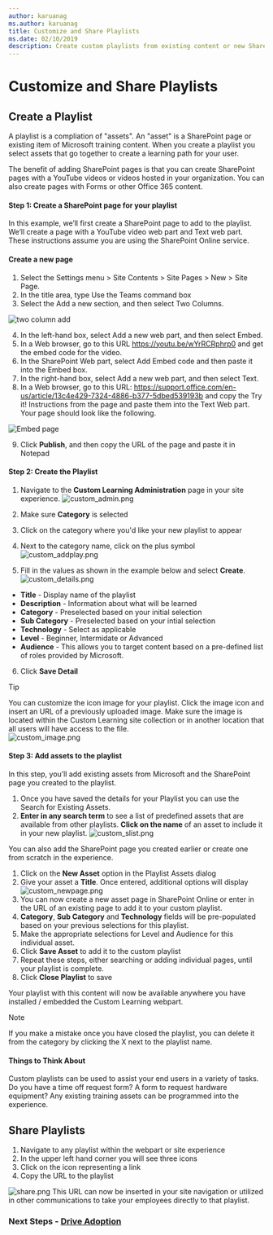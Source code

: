 ```yaml
---
author: karuanag
ms.author: karuanag
title: Customize and Share Playlists
ms.date: 02/10/2019
description: Create custom playlists from existing content or new SharePoint pages
---
```


# Customize and Share Playlists

## Create a Playlist

A playlist is a compliation of "assets". An "asset" is a SharePoint page or existing item of Microsoft training content. When you create a playlist you select assets that go together to create a learning path for your user.  

The benefit of adding SharePoint pages is that you can create SharePoint pages with a YouTube videos or videos hosted in your organization. You can also create pages with Forms or other Office 365 content.  

#### Step 1: Create a SharePoint page for your playlist
In this example, we’ll first create a SharePoint page to add to the playlist. We’ll create a page with a YouTube video web part and Text web part.  These instructions assume you are using the SharePoint Online service. 

#### Create a new page
1.	Select the Settings menu > Site Contents > Site Pages > New > Site Page.
2.	In the title area, type Use the Teams command box
3.	Select the Add a new section, and then select Two Columns.

![two column add](media/clo365addtwocolumn.png)

4.	In the left-hand box, select Add a new web part, and then select Embed. 
5.	In a Web browser, go to this URL https://youtu.be/wYrRCRphrp0 and get the embed code for the video. 
6.	In the SharePoint Web part, select Add Embed code and then paste it into the Embed box. 
7.	In the right-hand box, select Add a new web part, and then select Text. 
8.	In a Web browser, go to this URL: https://support.office.com/en-us/article/13c4e429-7324-4886-b377-5dbed539193b and copy the Try it! Instructions from the page and paste them into the Text Web part. Your page should look like the following. 

![Embed page](media/clo365teamscommandbox.png)

9.	Click **Publish**, and then copy the URL of the page and paste it in Notepad

#### Step 2: Create the Playlist

1. Navigate to the **Custom Learning Administration** page in your site experience.
![custom_admin.png](media/custom_admin.png)
1. Make sure **Category** is selected 
1. Click on the category where you'd like your new playlist to appear
1. Next to the category name, click on the plus symbol
![custom_addplay.png](media/custom_addplay.png)

1. Fill in the values as shown in the example below and select **Create**. 
![custom_details.png](media/custom_details.png)
- **Title** - Display name of the playlist
- **Description** - Information about what will be learned
- **Category** - Preselected based on your initial selection
- **Sub Category** - Preselected based on your intial selection
- **Technology** - Select as applicable
- **Level** - Beginner, Intermidate or Advanced
- **Audience** - This allows you to target content based on a pre-defined list of roles provided by Microsoft.

6. Click **Save Detail**

> [!TIP]
> You can customize the icon image for your playlist.  Click the image icon and insert an URL of a previously uploaded image.  Make sure the image is located within the Custom Learning site collection or in another location that all users will have access to the file.  
![custom_image.png](media/custom_image.png)

#### Step 3: Add assets to the playlist
In this step, you’ll add existing assets from Microsoft and the SharePoint page you created to the playlist. 

1. Once you have saved the details for your Playlist you can use the Search for Existing Assets.
1. **Enter in any search term** to see a list of predefined assets that are available from other playlists. **Click on the name** of an asset to include it in your new playlist.
![custom_slist.png](media/custom_slist.png)

You can also add the SharePoint page you created earlier or create one from scratch in the experience.

1. Click on the **New Asset** option in the Playlist Assets dialog
1. Give your asset a **Title**. Once entered, additional options will display
![custom_newpage.png](media/custom_newpage.png)
1. You can now create a new asset page in SharePoint Online or enter in the URL of an existing page to add it to your custom playlist. 
1. **Category**, **Sub Category** and **Technology** fields will be pre-populated based on your previous selections for this playlist.
1. Make the appropriate selections for Level and Audience for this individual asset.  
1. Click **Save Asset** to add it to the custom playlist
1. Repeat these steps, either searching or adding individual pages, until your playlist is complete. 
1. Click **Close Playlist** to save

Your playlist with this content will now be available anywhere you have installed / embedded the Custom Learning webpart. 

> [!NOTE]
> If you make a mistake once you have closed the playlist, you can delete it from the category by clicking the X next to the playlist name.  

#### Things to Think About

Custom playlists can be used to assist your end users in a variety of tasks.  Do you have a time off request form?  A form to request hardware equipment?  Any existing training assets can be programmed into the experience.  

## Share Playlists

1. Navigate to any playlist within the webpart or site experience
1. In the upper left hand corner you will see three icons
1. Click on the icon representing a link
1. Copy the URL to the playlist

![share.png](media/share.png)
This URL can now be inserted in your site navigation or utilized in other communications to take your employees directly to that playlist. 

### Next Steps - [Drive Adoption](driveadoption.md)
